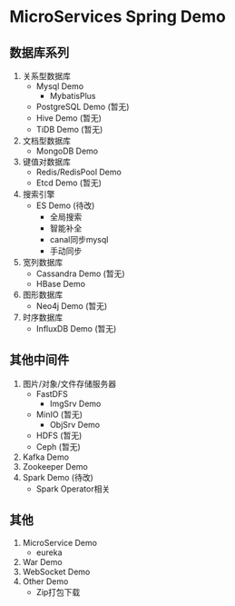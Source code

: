 # MicroServices Spring Demo

## 数据库系列
1. 关系型数据库
    - Mysql Demo
        - MybatisPlus
    - PostgreSQL Demo (暂无)
    - Hive Demo (暂无)
    - TiDB Demo (暂无)
2. 文档型数据库
    - MongoDB Demo
3. 键值对数据库
    - Redis/RedisPool Demo
    - Etcd Demo (暂无)
4. 搜索引擎
    - ES Demo (待改)
        - 全局搜索
        - 智能补全
        - canal同步mysql
        - 手动同步
5. 宽列数据库
    - Cassandra Demo (暂无)
    - HBase Demo
6. 图形数据库
    - Neo4j Demo (暂无)
7. 时序数据库
    - InfluxDB Demo (暂无)

## 其他中间件
1. 图片/对象/文件存储服务器
    - FastDFS
      - ImgSrv Demo
    - MinIO (暂无)
      - ObjSrv Demo
    - HDFS (暂无)
    - Ceph (暂无)
2. Kafka Demo
3. Zookeeper Demo
4. Spark Demo (待改)
    - Spark Operator相关

## 其他
1. MicroService Demo
   - eureka
2. War Demo
3. WebSocket Demo
4. Other Demo
   - Zip打包下载



